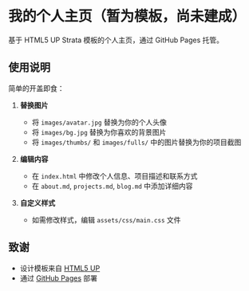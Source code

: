 # 我的个人主页（暂为模板，尚未建成）

基于 HTML5 UP Strata 模板的个人主页，通过 GitHub Pages 托管。

## 使用说明

简单的开盖即食：

1. **替换图片**

   - 将 `images/avatar.jpg` 替换为你的个人头像
   - 将 `images/bg.jpg` 替换为你喜欢的背景图片
   - 将 `images/thumbs/` 和 `images/fulls/` 中的图片替换为你的项目截图

2. **编辑内容**

   - 在 `index.html` 中修改个人信息、项目描述和联系方式
   - 在 `about.md`, `projects.md`, `blog.md` 中添加详细内容

3. **自定义样式**
   - 如需修改样式，编辑 `assets/css/main.css` 文件

## 致谢

- 设计模板来自 [HTML5 UP](https://html5up.net/)
- 通过 [GitHub Pages](https://pages.github.com/) 部署
